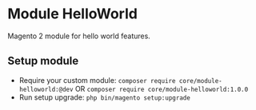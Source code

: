 # Module HelloWorld

Magento 2 module for hello world features.

## Setup module

- Require your custom module: `composer require core/module-helloworld:@dev` OR `composer require core/module-helloworld:1.0.0`
- Run setup upgrade: `php bin/magento setup:upgrade`
